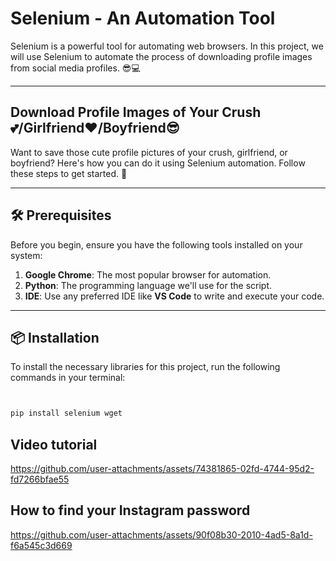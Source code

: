 #  Selenium - An Automation Tool 

Selenium is a powerful tool for automating web browsers. In this project, we will use Selenium to automate the process of downloading profile images from social media profiles. 😎💻

---

## Download Profile Images of Your Crush💕/Girlfriend❤️/Boyfriend😎

Want to save those cute profile pictures of your crush, girlfriend, or boyfriend? Here's how you can do it using Selenium automation. Follow these steps to get started. 🚀

---

## 🛠️ Prerequisites

Before you begin, ensure you have the following tools installed on your system:

1. **Google Chrome**: The most popular browser for automation.  
2. **Python**: The programming language we'll use for the script.  
3. **IDE**: Use any preferred IDE like **VS Code** to write and execute your code.

---

## 📦 Installation

To install the necessary libraries for this project, run the following commands in your terminal:

```bash


pip install selenium wget
```
## Video tutorial
https://github.com/user-attachments/assets/74381865-02fd-4744-95d2-fd7266bfae55

## How to find your Instagram password
https://github.com/user-attachments/assets/90f08b30-2010-4ad5-8a1d-f6a545c3d669
